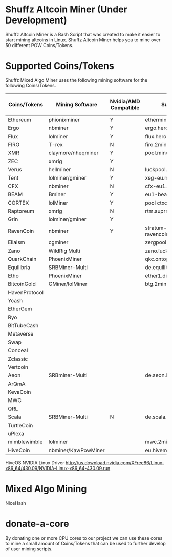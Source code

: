 # Shuffz Altcoin Miner (Under Development)

Shuffz Altcoin Miner is a Bash Script that was created to make it easier to start mining altcoins in Linux. Shuffz Altcoin Miner helps you to mine over 50 different POW Coins/Tokens.

# Supported Coins/Tokens

Shuffz Mixed Algo Miner uses the following mining software for the following Coins/Tokens.

| Coins/Tokens| Mining Software| Nvidia/AMD Compatible | Suggested Pools | Listed In Script |
| ----------- | ----------- |----------- | ----------- | ----------- |
| Ethereum    | phionixminer|Y| ethermine.org |Y|
| Ergo        | nbminer     |Y| ergo.herominers.com |Y|
| Flux        | lolminer    |Y| flux.herominers.com
| FIRO        | T-rex       |N| firo.2miners.com |Y|
| XMR         | claymore/nheqminer|Y| pool.minexmr.com:4444
| ZEC         | xmrig       |Y||Y| eu1-zcash.flypool.org:3333
| Verus       | hellminer   |N| luckpool.net |
| Tent        | lolminer/gminer|Y| xsg-eu.minerpool.org
| CFX         | nbminer     |N| cfx-eu1.nanopool.org
| BEAM        | Bminer      |Y| eu1-beam.flypool.org 
| CORTEX      | lolMiner    |Y| pool ctxc.2miners.com:2222
| Raptoreum   | xmrig       |N| rtm.suprnova.cc:6273
| Grin        | lolminer/gminer|Y|
| RavenCoin   | nbminer     |Y| stratum-ravencoin.flypool.org:3333
| Ellaism     | cgminer     || zergpool.com 
| Zano        | WildRig Multi|| zano.luckypool.io 
| QuarkChain  | PhoenixMiner|| qkc.ontopool.com:3899
| Equilibria  | SRBMiner-Multi|| de.equilibria.herominers.com
| Etho        | PhoenixMiner|| ether1.digipools.org:3302
| BitcoinGold | GMiner/lolMiner|| btg.2miners.com:4040
| HavenProtocol|            |
| Ycash       |             |
| EtherGem    |             |
| Ryo         |             |
| BitTubeCash |             |
| Metaverse   |             |
| Swap        |             |
| Conceal     |             |
| Zclassic    |             |
| Vertcoin    |             |
| Aeon        | SRBminer-Multi||de.aeon.herominers.com:1145
| ArQmA       |             |
| KevaCoin    |             |
| MWC         |             |
| QRL         |             |
| Scala       | SRBMiner-Multi|N| de.scala.herominers.com
| TurtleCoin  |             |
| uPlexa      |             |
| mimblewimble| lolminer||mwc.2miners.com:1111
| HiveCoin    | nbminer/KawPowMiner||eu.hiveminer.org:10008





HiveOS NVIDIA Linux Driver
http://us.download.nvidia.com/XFree86/Linux-x86_64/430.09/NVIDIA-Linux-x86_64-430.09.run

# Mixed Algo Mining

NiceHash

# donate-a-core 

By donating one or more CPU cores to our project we can use these cores to mine a small amount of Coins/Tokens that can be used to further develop of user mining scripts.
